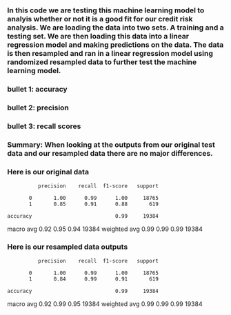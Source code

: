 ### In this code we are testing this machine learning model to analyis whether or not it is a good fit for our credit risk analysis. We are loading the data into two sets. A training and a testing set. We are then loading this data into a linear regression model and making predictions on the data. The data is then resampled and ran in a linear regression model using randomized resampled data to further test the machine learning model. 

### bullet 1: accuracy

### bullet 2: precision

### bullet 3: recall scores

### Summary: When looking at the outputs from our original test data and our resampled data there are no major differences. 

### Here is our original data
              precision    recall  f1-score   support

           0       1.00      0.99      1.00     18765
           1       0.85      0.91      0.88       619

    accuracy                           0.99     19384
   macro avg       0.92      0.95      0.94     19384
weighted avg       0.99      0.99      0.99     19384

### Here is our resampled data outputs

              precision    recall  f1-score   support

           0       1.00      0.99      1.00     18765
           1       0.84      0.99      0.91       619

    accuracy                           0.99     19384
   macro avg       0.92      0.99      0.95     19384
weighted avg       0.99      0.99      0.99     19384

### 